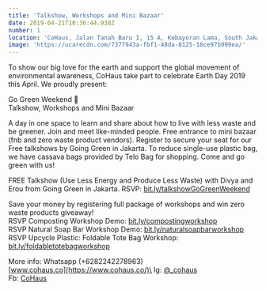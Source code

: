 ```yaml
---
title: 'Talkshow, Workshops and Mini Bazaar'
date: 2019-04-21T10:36:44.938Z
number: 1
location: 'CoHaus, Jalan Tanah Baru I, 15 A, Kebayoran Lama, South Jakarta'
image: 'https://ucarecdn.com/7377943a-fbf1-48da-8125-18ce97b999ea/'
---
```

To show our big love for the earth and support the global movement of environmental awareness, CoHaus take part to celebrate Earth Day 2019 this April. We proudly present:

Go Green Weekend 🌱\
Talkshow, Workshops and Mini Bazaar

A day in one space to learn and share about how to live with less waste and be greener. Join and meet like-minded people. Free entrance to mini bazaar (fnb and zero waste product vendors). Register to secure your seat for our Free talkshows by Going Green in Jakarta. To reduce single-use plastic bag, we have cassava bags provided by Telo Bag for shopping. Come and go green with us!

FREE Talkshow (Use Less Energy and Produce Less  Waste) with Divya and Erou from Going Green in Jakarta. RSVP: [bit.ly/talkshowGoGreenWeekend](http://bit.ly/talkshowGoGreenWeekend)

Save your money by registering full package of workshops and win zero waste products giveaway!\
RSVP Composting Workshop Demo: [bit.ly/compostingworkshop](http://bit.ly/compostingworkshop)\
RSVP Natural Soap Bar Workshop Demo: [bit.ly/naturalsoapbarworkshop](http://bit.ly/naturalsoapbarworkshop)\
RSVP Upcycle Plastic: Foldable Tote Bag Workshop: [bit.ly/foldabletotebagworkshop](http://bit.ly/foldabletotebagworkshop)

More info: Whatsapp (+6282242278963)\
[www.cohaus.co](https://www.cohaus.co/)\
Ig: [@_cohaus](https://www.instagram.com/_cohaus/)\
Fb: [CoHaus](https://www.facebook.com/CoHaus)
